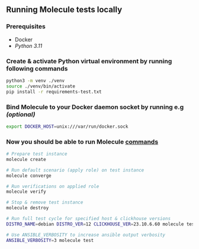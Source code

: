 ## Running Molecule tests locally

### Prerequisites

- Docker
- *Python 3.11*

### Create & activate Python virtual environment by running following commands

```sh
python3 -m venv ./venv
source ./venv/bin/activate
pip install -r requirements-test.txt
```

### Bind Molecule to your Docker daemon socket by running e.g _(optional)_

```sh
export DOCKER_HOST=unix:///var/run/docker.sock
```

### Now you should be able to run Molecule [commands](https://ansible.readthedocs.io/projects/molecule/usage/#valid-actions)

```sh
# Prepare test instance
molecule create

# Run default scenario (apply role) on test instance
molecule converge

# Run verifications on applied role
molecule verify

# Stop & remove test instance
molecule destroy

# Run full test cycle for specified host & clickhouse versions
DISTRO_NAME=debian DISTRO_VER=12 CLICKHOUSE_VER=23.10.6.60 molecule test

# Use ANSIBLE_VERBOSITY to increase ansible output verbosity
ANSIBLE_VERBOSITY=3 molecule test
```
